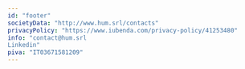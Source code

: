 ```yaml
---
id: "footer"
societyData: "http://www.hum.srl/contacts"
privacyPolicy: "https://www.iubenda.com/privacy-policy/41253480"
info: "contact@hum.srl
Linkedin"
piva: "IT03671581209"
---
```

